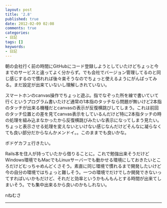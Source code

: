 ```yaml
---
layout: post
title: '2.8'
published: true
date: 2012-02-09 02:08
comments: true
categories:
- 日記
tags: []
keywords:
- 日記
---
```

朝の会社行く前の時間にGitHubにコード登録しようとしていたけどちょっと今までのサービスと違ってよく分からず。でも会社でバージョン管理してるのと同じ感じするので慣れれば後々楽そうなのでちょっと使えるようにがんばってみる。まだ設定が出来ていないし理解しきれていない。

スマートホンのcanvas操作でちょっと遊ぶ。指でなぞった所を線で書いていて行くというプログラム書いたけど通常の1本指のタッチなら問題が無いけど2本指のタッチが出来る機種だとcanvasの表示が反復横跳びしてしまう。これは前回のタッチ位置との差を見てcanvas表示をしているんだけど特に2本指タッチの時の処理を組み込まなかったから反復横跳びみたいな表示になってしまう見たい。ちょっと表示させる処理を変えないといけない感じなんだけどそんなに凝らなくても良い部分だからなんかメンドイ。。このままでも良いかな。

ボドゲカフェ行きたい。

Rails本を住人が持っていたから借りることに。これで勉強出来そうだけどWindows環境でもMacでもLinuxサーバーでも動かせる環境にしておきたいところだけどむっちゃめんどくさそう。素直に同じ環境で慣れるまで開発したいけど今の自分の環境ではちょっと難しそう。一つの環境でだけでしか開発できないってすればいいかもだけど、それだと効率というかもんもんとする時間が出来てしまいそう。でも集中出来るから良いのかもしれない。

nねむさ

---

